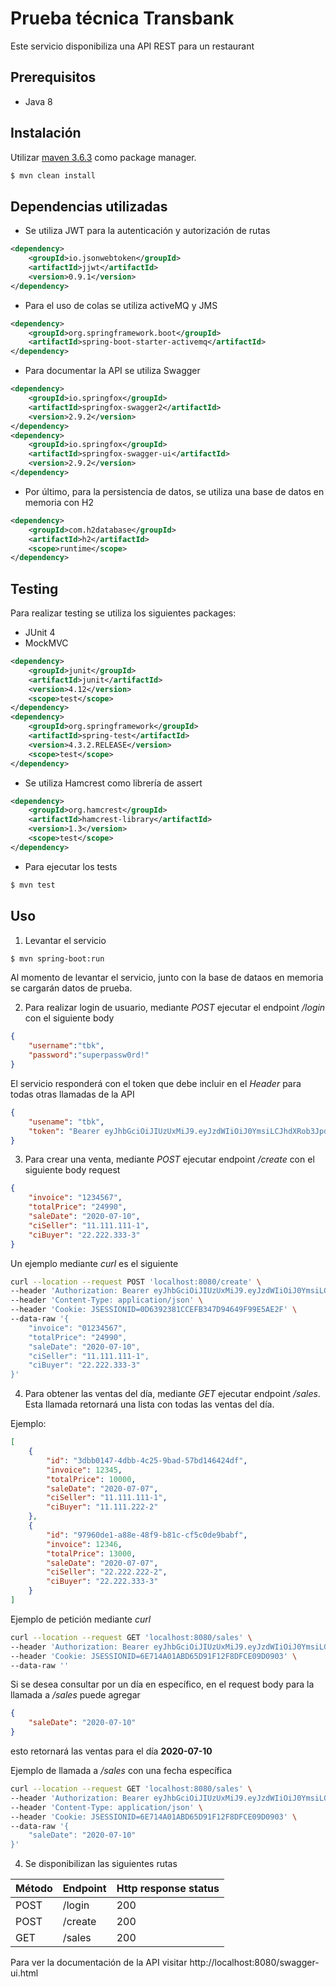 # Prueba técnica Transbank

Este servicio disponibiliza una API REST para un restaurant

## Prerequisitos

* Java 8

## Instalación

Utilizar [maven 3.6.3](https://maven.apache.org) como package manager.

```bash
$ mvn clean install
```

## Dependencias utilizadas
* Se utiliza JWT para la autenticación y autorización de rutas

```xml
<dependency>
    <groupId>io.jsonwebtoken</groupId>
    <artifactId>jjwt</artifactId>
    <version>0.9.1</version>
</dependency>
```

* Para el uso de colas se utiliza activeMQ y JMS
```xml
<dependency>
    <groupId>org.springframework.boot</groupId>
    <artifactId>spring-boot-starter-activemq</artifactId>
</dependency>
```

* Para documentar la API se utiliza Swagger
```xml
<dependency>
    <groupId>io.springfox</groupId>
    <artifactId>springfox-swagger2</artifactId>
    <version>2.9.2</version>
</dependency>
<dependency>
    <groupId>io.springfox</groupId>
    <artifactId>springfox-swagger-ui</artifactId>
    <version>2.9.2</version>
</dependency>
```

* Por último, para la persistencia de datos, se utiliza una base de datos en memoria con H2
```xml
<dependency>
    <groupId>com.h2database</groupId>
    <artifactId>h2</artifactId>
    <scope>runtime</scope>
</dependency>
```

## Testing

Para realizar testing se utiliza los siguientes packages:

* JUnit 4
* MockMVC

```xml
<dependency>
    <groupId>junit</groupId>
    <artifactId>junit</artifactId>
    <version>4.12</version>
    <scope>test</scope>
</dependency>
<dependency>
    <groupId>org.springframework</groupId>
    <artifactId>spring-test</artifactId>
    <version>4.3.2.RELEASE</version>
    <scope>test</scope>
</dependency>
```

* Se utiliza Hamcrest como librería de assert

```xml
<dependency>
    <groupId>org.hamcrest</groupId>
    <artifactId>hamcrest-library</artifactId>
    <version>1.3</version>
    <scope>test</scope>
</dependency>
```

* Para ejecutar los tests

```bash
$ mvn test
```
## Uso

1. Levantar el servicio

```bash
$ mvn spring-boot:run
```

Al momento de levantar el servicio, junto con la base de dataos en memoria se cargarán datos de prueba.

2. Para realizar login de usuario, mediante *POST* ejecutar el endpoint */login* con el siguiente body

```json
{
    "username":"tbk",
    "password":"superpassw0rd!"
}
```
El servicio responderá con el token que debe incluir en el *Header* para todas otras llamadas de la API

```json
{
    "usename": "tbk",
    "token": "Bearer eyJhbGciOiJIUzUxMiJ9.eyJzdWIiOiJ0YmsiLCJhdXRob3JpdGllcyI6WyJST0xFX1VTRVIiXSwiaWF0IjoxNTk0MTM2OTQwLCJleHAiOjE1OTQxMzc1NDB9.11GLtmf2GYfaMupC2mHXVRDw-xvM-Mi3pPPmTrlGjTfWaiQqG3A5JUFwU7hQf1-baksWawC5ecUtQUCGzaYxeA"
}
```

3. Para crear una venta, mediante *POST* ejecutar endpoint */create* con el siguiente body request

```json
{
    "invoice": "1234567",
    "totalPrice": "24990",
    "saleDate": "2020-07-10",
    "ciSeller": "11.111.111-1",
    "ciBuyer": "22.222.333-3"
}
```

Un ejemplo mediante *curl* es el siguiente

```bash
curl --location --request POST 'localhost:8080/create' \
--header 'Authorization: Bearer eyJhbGciOiJIUzUxMiJ9.eyJzdWIiOiJ0YmsiLCJhdXRob3JpdGllcyI6WyJST0xFX1VTRVIiXSwiaWF0IjoxNTk0MTM2OTQwLCJleHAiOjE1OTQxMzc1NDB9.11GLtmf2GYfaMupC2mHXVRDw-xvM-Mi3pPPmTrlGjTfWaiQqG3A5JUFwU7hQf1-baksWawC5ecUtQUCGzaYxeA' \
--header 'Content-Type: application/json' \
--header 'Cookie: JSESSIONID=0D6392381CCEFB347D94649F99E5AE2F' \
--data-raw '{
    "invoice": "01234567",
    "totalPrice": "24990",
    "saleDate": "2020-07-10",
    "ciSeller": "11.111.111-1",
    "ciBuyer": "22.222.333-3"
}'
```

4. Para obtener las ventas del día, mediante *GET* ejecutar endpoint */sales*.
Esta llamada retornará una lista con todas las ventas del día.

Ejemplo:

```json
[
    {
        "id": "3dbb0147-4dbb-4c25-9bad-57bd146424df",
        "invoice": 12345,
        "totalPrice": 10000,
        "saleDate": "2020-07-07",
        "ciSeller": "11.111.111-1",
        "ciBuyer": "11.111.222-2"
    },
    {
        "id": "97960de1-a88e-48f9-b81c-cf5c0de9babf",
        "invoice": 12346,
        "totalPrice": 13000,
        "saleDate": "2020-07-07",
        "ciSeller": "22.222.222-2",
        "ciBuyer": "22.222.333-3"
    }
]
```

Ejemplo de petición mediante *curl*

```bash
curl --location --request GET 'localhost:8080/sales' \
--header 'Authorization: Bearer eyJhbGciOiJIUzUxMiJ9.eyJzdWIiOiJ0YmsiLCJhdXRob3JpdGllcyI6WyJST0xFX1VTRVIiXSwiaWF0IjoxNTk0MTM3NDkxLCJleHAiOjE1OTQxMzgwOTF9.9T6eD7pF6qgqmxaLRWaeFtwjWcNJIpD39KOUC3DiV8Vdpvxft3v3wUVwh7A_KnTDJJ263vXNH2F37Smoh9wX1w' \
--header 'Cookie: JSESSIONID=6E714A01ABD65D91F12F8DFCE09D0903' \
--data-raw ''
```

Si se desea consultar por un día en específico, en el request body para la llamada a */sales* puede agregar

```json
{
    "saleDate": "2020-07-10"
}
```

esto retornará las ventas para el día <b>2020-07-10</b>

Ejemplo de llamada a */sales* con una fecha específica

```bash
curl --location --request GET 'localhost:8080/sales' \
--header 'Authorization: Bearer eyJhbGciOiJIUzUxMiJ9.eyJzdWIiOiJ0YmsiLCJhdXRob3JpdGllcyI6WyJST0xFX1VTRVIiXSwiaWF0IjoxNTk0MTM3NDkxLCJleHAiOjE1OTQxMzgwOTF9.9T6eD7pF6qgqmxaLRWaeFtwjWcNJIpD39KOUC3DiV8Vdpvxft3v3wUVwh7A_KnTDJJ263vXNH2F37Smoh9wX1w' \
--header 'Content-Type: application/json' \
--header 'Cookie: JSESSIONID=6E714A01ABD65D91F12F8DFCE09D0903' \
--data-raw '{
    "saleDate": "2020-07-10"
}'
```

4. Se disponibilizan las siguientes rutas

|Método| Endpoint        | Http response status |
|------|-----------------|----------------------|
|POST   | /login         |200                   |
|POST  |  /create        |200                   |
|GET   |  /sales         |200                   |

Para ver la documentación de la API visitar http://localhost:8080/swagger-ui.html